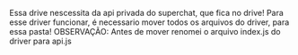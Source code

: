 Essa drive nescessita da api privada do superchat, que fica no drive!
Para esse driver funcionar, é necessario mover todos os arquivos do driver, para essa pasta!
OBSERVAÇÃO:
Antes de mover renomei o arquivo index.js do driver para api.js